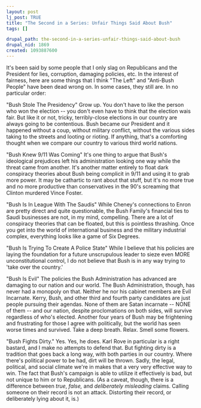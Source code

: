```yaml
--- 
layout: post
lj_post: TRUE
title: "The Second in a Series: Unfair Things Said About Bush"
tags: []

drupal_path: the-second-in-a-series-unfair-things-said-about-bush
drupal_nid: 1869
created: 1093887600
---
```

It's been said by some people that I only slag on Republicans and the President for lies, corruption, damaging policies, etc. In the interest of fairness, here are some things that I think "The Left" and "Anti-Bush People" have been dead wrong on. In some cases, they still are. In no particular order:

"Bush Stole The Presidency"
Grow up. You don't have to like the person who won the election -- you don't even have to think that the election wais fair. But like it or not, tricky, terribly-close elections in our country are always going to be contentious. Bush became our President and it happened without a coup, without military conflict, without the various sides taking to the streets and looting or rioting. If anything, that's a comforting thought when we compare our country to various third world nations.

"Bush Knew 9/11 Was Coming"
It's one thing to argue that Bush's ideological prejudices left his administration looking one way while the threat came from another. It's another matter entirely to float dark conspiracy theories about Bush being complicit in 9/11 and using it to grab more power. It may be cathartic to rant about that stuff, but it's no more true and no more productive than conservatives in the 90's screaming that Clinton murdered Vince Foster.

"Bush Is In League With The Saudis"
While Cheney's connections to Enron are pretty direct and quite questionable, the Bush Family's financial ties to Saudi businesses are not, in my mind, compelling. There are a lot of conspiracy theories that can be floated, but this is pointless thrashing. Once you get into the world of international business and the military industrial complex, everything looks like a game of Six Degrees.

"Bush Is Trying To Create A Police State"
While I believe that his policies are laying the foundation for a future unscrupulous leader to sieze even MORE unconstitutional control, I do not believe that Bush is in any way trying to 'take over the country.'


"Bush Is Evil"
The policies the Bush Administration has advanced are damaging to our nation and our world. The Bush Administration, though, has never had a monopoly on that. Neither he nor his cabinet members are Evil Incarnate. Kerry, Bush, and other third and fourth party candidates are just people pursuing their agendas. None of them are Satan incarnate -- NONE of them -- and our nation, despite proclomations on both sides, will survive regardless of who's elected. Another four years of Bush may be frightening and frustrating for those I agree with politically, but the world has seen worse times and survived. Take a deep breath. Relax. Smell some flowers.

"Bush Fights Dirty."
Yes. Yes, he does. Karl Rove in particular is a right bastard, and I make no attempts to defend that. But fighting dirty is a tradition that goes back a long way, with both parties in our country. Where there's political power to be had, dirt will be thrown. Sadly, the legal, political, and social climate we're in makes that a very very effective way to win. The fact that Bush's campaign is able to utilize it effectively is bad, but not unique to him or to Republicans. (As a caveat, though, there is a difference between <i>true</i>, <i>false,</i> and <i>deliberately misleading</i> claims. Calling someone on their record is not an attack. Distorting their record, or deliberately lying about it, is.)
